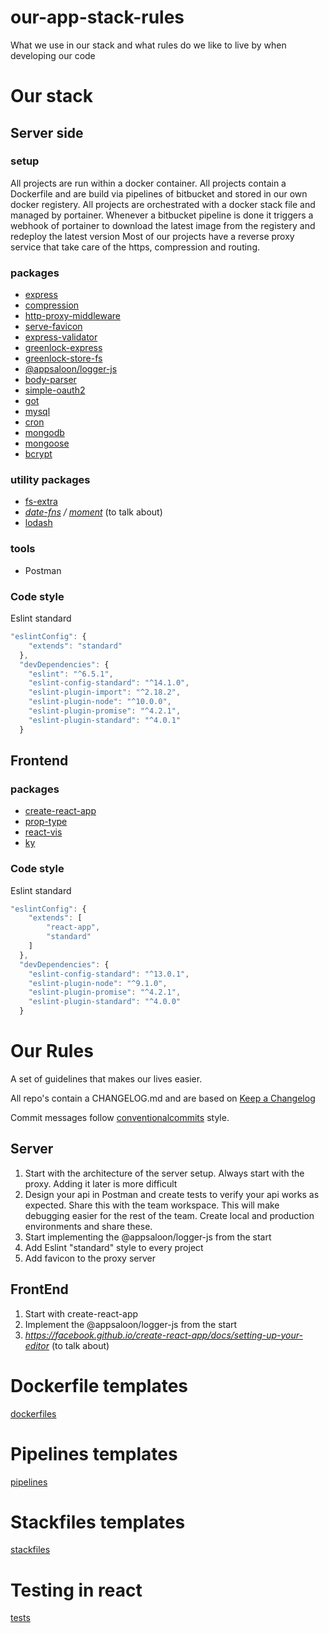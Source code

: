 # our-app-stack-rules
What we use in our stack and what rules do we like to live by when developing our code

# Our stack

## Server side

### setup

All projects are run within a docker container.
All projects contain a Dockerfile and are build via pipelines of bitbucket and stored in our own docker registery.
All projects are orchestrated with a docker stack file and managed by portainer.
Whenever a bitbucket pipeline is done it triggers a webhook of portainer to download the latest image from the registery and redeploy the latest version
Most of our projects have a reverse proxy service that take care of the https, compression and routing.

### packages

- [express](https://www.npmjs.com/package/express)
- [compression](https://www.npmjs.com/package/compression)
- [http-proxy-middleware](https://www.npmjs.com/package/http-proxy-middleware)
- [serve-favicon](https://www.npmjs.com/package/serve-favicon)
- [express-validator](https://www.npmjs.com/package/express-validator)
- [greenlock-express](https://www.npmjs.com/package/greenlock-express)
- [greenlock-store-fs](https://www.npmjs.com/package/greenlock-store-fs)
- [@appsaloon/logger-js](https://www.npmjs.com/package/@appsaloon/logger-js)
- [body-parser](https://www.npmjs.com/package/body-parser)
- [simple-oauth2](https://www.npmjs.com/package/simple-oauth2)
- [got](https://www.npmjs.com/package/got)
- [mysql](https://www.npmjs.com/package/mysql)
- [cron](https://www.npmjs.com/package/cron)
- [mongodb](https://mongodb.github.io/node-mongodb-native/)
- [mongoose](https://www.npmjs.com/package/mongoose)
- [bcrypt](https://www.npmjs.com/package/bcrypt)

### utility packages

- [fs-extra](https://www.npmjs.com/package/fs-extra)
- _[date-fns](https://www.npmjs.com/package/date-fns) / [moment](https://www.npmjs.com/package/moment)_ (to talk about)
- [lodash](https://lodash.com)

### tools

- Postman

### Code style

Eslint standard
```Javascript
"eslintConfig": {
    "extends": "standard"
  },
  "devDependencies": {
    "eslint": "^6.5.1",
    "eslint-config-standard": "^14.1.0",
    "eslint-plugin-import": "^2.18.2",
    "eslint-plugin-node": "^10.0.0",
    "eslint-plugin-promise": "^4.2.1",
    "eslint-plugin-standard": "^4.0.1"
  }
```

## Frontend

### packages

- [create-react-app](https://www.npmjs.com/package/create-react-app)
- [prop-type](https://www.npmjs.com/package/prop-types)
- [react-vis](https://www.eea.europa.eu/data-and-maps/dashboards/air-pollutant-emissions-data-viewer-2)
- [ky](https://www.npmjs.com/package/ky)

### Code style

Eslint standard
```Javascript
"eslintConfig": {
    "extends": [
        "react-app",
        "standard"
    ]
  },
  "devDependencies": {
    "eslint-config-standard": "^13.0.1",
    "eslint-plugin-node": "^9.1.0",
    "eslint-plugin-promise": "^4.2.1",
    "eslint-plugin-standard": "^4.0.0"
  }
```

# Our Rules

A set of guidelines that makes our lives easier.

All repo's contain a CHANGELOG.md and are based on [Keep a Changelog](https://keepachangelog.com/en/1.0.0/)

Commit messages follow [conventionalcommits](https://www.conventionalcommits.org/en/v1.0.0-beta.4/) style.

## Server

1. Start with the architecture of the server setup. Always start with the proxy. Adding it later is more difficult
2. Design your api in Postman and create tests to verify your api works as expected. Share this with the team workspace. This will make debugging easier for the rest of the team. Create local and production environments and share these.
3. Start implementing the @appsaloon/logger-js from the start
4. Add Eslint "standard" style to every project
5. Add favicon to the proxy server

## FrontEnd

1. Start with create-react-app
2. Implement the @appsaloon/logger-js from the start
3. _https://facebook.github.io/create-react-app/docs/setting-up-your-editor_ (to talk about)

# Dockerfile templates

[dockerfiles](DOCKERFILES.md)

# Pipelines templates

[pipelines](PIPELINES.md)

# Stackfiles templates

[stackfiles](STACKFILES.md)

# Testing in react

[tests](tests)

